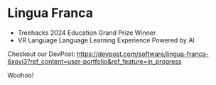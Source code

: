 # Lingua Franca
* Treehacks 2024 Education Grand Prize Winner
* VR Language Language Learning Experience Powered by AI

Checkout our DevPost:
https://devpost.com/software/lingua-franca-6xovi3?ref_content=user-portfolio&ref_feature=in_progress

Woohoo!
